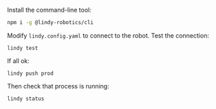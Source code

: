 Install the command-line tool:

```bash
npm i -g @lindy-robotics/cli
```

Modify `lindy.config.yaml` to connect to the robot. Test the connection:

```
lindy test
```

If all ok:

```
lindy push prod
```

Then check that process is running:

```
lindy status
```
